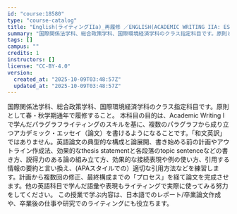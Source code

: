 ```yaml
---
id: "course:18580"
type: "course-catalog"
title: "English(ライティングIIa)_再履修 ／ENGLISH(ACADEMIC WRITING IIA: ESSAY)"
summary: "国際関係法学科、総合政策学科、国際環境経済学科のクラス指定科目です。原則として春・秋学期通年で履修すること。 本科目の目的は、Academic Writing I で学んだパラグラフライティングのスキルを基に、複数のパラグラフから成り立つア…"
tags: []
campus: ""
credits: 1
instructors: []
license: "CC-BY-4.0"
version:
  created_at: "2025-10-09T03:48:57Z"
  updated_at: "2025-10-09T03:48:57Z"
---
```

国際関係法学科、総合政策学科、国際環境経済学科のクラス指定科目です。原則として春・秋学期通年で履修すること。 本科目の目的は、Academic Writing I で学んだパラグラフライティングのスキルを基に、複数のパラグラフから成り立つアカデミック・エッセイ（論文）を書けるようになることです。「和文英訳」ではありません。英語論文の典型的な構成と論展開、書き始める前の計画やアウトライン作成法、効果的なthesis statementと各段落のtopic sentenceなどの書き方、説得力のある論の組み立て方、効果的な接続表現や例の使い方、引用する情報の要約と言い換え、(APAスタイルでの）適切な引用方法などを練習します。計画から複数回の修正、最終構成までの「プロセス」を経て論文を完成させます。他の英語科目で学んだ語彙や表現もライティングで実際に使ってみる努力をしてください。 この授業で学ぶ内容は、日本語でのレポート/卒業論文作成や、卒業後の仕事や研究でのライティングにも役立ちます。
